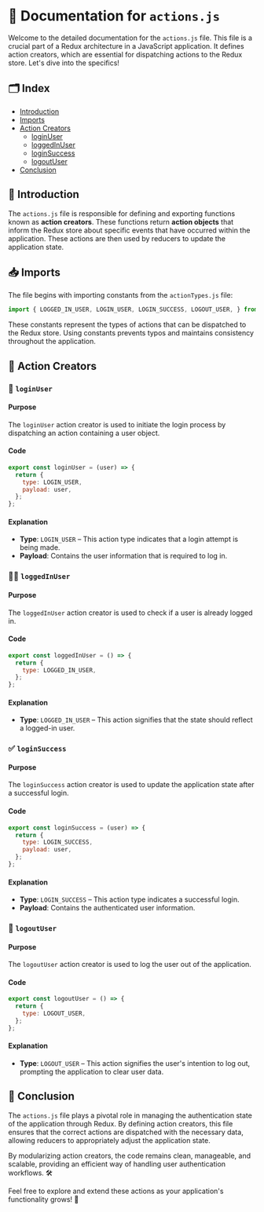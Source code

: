 # 📄 Documentation for `actions.js`

Welcome to the detailed documentation for the `actions.js` file. This file is a crucial part of a Redux architecture in a JavaScript application. It defines action creators, which are essential for dispatching actions to the Redux store. Let's dive into the specifics!

## 🗂️ Index

- [Introduction](#-introduction)
- [Imports](#-imports)
- [Action Creators](#-action-creators)
  - [loginUser](#-loginuser)
  - [loggedInUser](#-loggedinuser)
  - [loginSuccess](#-loginsuccess)
  - [logoutUser](#-logoutuser)
- [Conclusion](#-conclusion)

## 🌟 Introduction

The `actions.js` file is responsible for defining and exporting functions known as **action creators**. These functions return **action objects** that inform the Redux store about specific events that have occurred within the application. These actions are then used by reducers to update the application state.

## 📥 Imports

The file begins with importing constants from the `actionTypes.js` file:

```javascript
import { LOGGED_IN_USER, LOGIN_USER, LOGIN_SUCCESS, LOGOUT_USER, } from "./actionTypes";
```

These constants represent the types of actions that can be dispatched to the Redux store. Using constants prevents typos and maintains consistency throughout the application.

## 🚀 Action Creators

### 🔑 `loginUser`

#### Purpose

The `loginUser` action creator is used to initiate the login process by dispatching an action containing a user object.

#### Code

```javascript
export const loginUser = (user) => {
  return {
    type: LOGIN_USER,
    payload: user,
  };
};
```

#### Explanation

- **Type**: `LOGIN_USER` – This action type indicates that a login attempt is being made.
- **Payload**: Contains the user information that is required to log in.

### 🧑‍💻 `loggedInUser`

#### Purpose

The `loggedInUser` action creator is used to check if a user is already logged in.

#### Code

```javascript
export const loggedInUser = () => {
  return {
    type: LOGGED_IN_USER,
  };
};
```

#### Explanation

- **Type**: `LOGGED_IN_USER` – This action signifies that the state should reflect a logged-in user.

### ✅ `loginSuccess`

#### Purpose

The `loginSuccess` action creator is used to update the application state after a successful login.

#### Code

```javascript
export const loginSuccess = (user) => {
  return {
    type: LOGIN_SUCCESS,
    payload: user,
  };
};
```

#### Explanation

- **Type**: `LOGIN_SUCCESS` – This action type indicates a successful login.
- **Payload**: Contains the authenticated user information.

### 🚪 `logoutUser`

#### Purpose

The `logoutUser` action creator is used to log the user out of the application.

#### Code

```javascript
export const logoutUser = () => {
  return {
    type: LOGOUT_USER,
  };
};
```

#### Explanation

- **Type**: `LOGOUT_USER` – This action signifies the user's intention to log out, prompting the application to clear user data.

## 🏁 Conclusion

The `actions.js` file plays a pivotal role in managing the authentication state of the application through Redux. By defining action creators, this file ensures that the correct actions are dispatched with the necessary data, allowing reducers to appropriately adjust the application state. 

By modularizing action creators, the code remains clean, manageable, and scalable, providing an efficient way of handling user authentication workflows. 🛠️

Feel free to explore and extend these actions as your application's functionality grows! 🚀